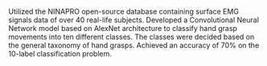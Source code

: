 Utilized the NINAPRO open-source database containing surface EMG signals data of over 40 real-life subjects. Developed a Convolutional Neural Network model based on AlexNet architecture to classify hand grasp movements into ten different classes. The classes were decided based on the general taxonomy of hand grasps. Achieved an accuracy of 70% on the 10-label classification problem. 
